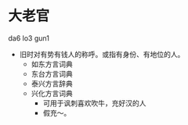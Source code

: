 # 大老官
da6 lo3 gun1
+ 旧时对有势有钱人的称呼。或指有身份、有地位的人。
  * 如东方言词典
  * 东台方言词典
  * 泰兴方言辞典
  * 兴化方言词典
    + 可用于讽刺喜欢吹牛，充好汉的人
    - 假充～。
